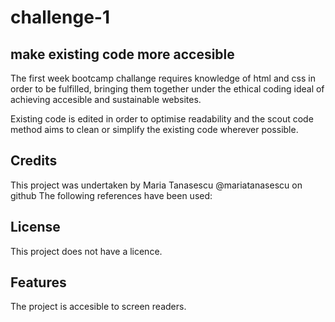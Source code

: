 # challenge-1

## make existing code more accesible 

The first week bootcamp challange requires knowledge of html and css in order to be fulfilled, bringing them together under the ethical coding ideal of achieving accesible and sustainable websites.

Existing code is edited in order to optimise readability and the scout code method aims to clean or simplify the existing code wherever possible.


## Credits

This project was undertaken by Maria Tanasescu @mariatanasescu on github
The following references have been used:


## License

This project does not have a licence.



## Features

The project is accesible to screen readers.

